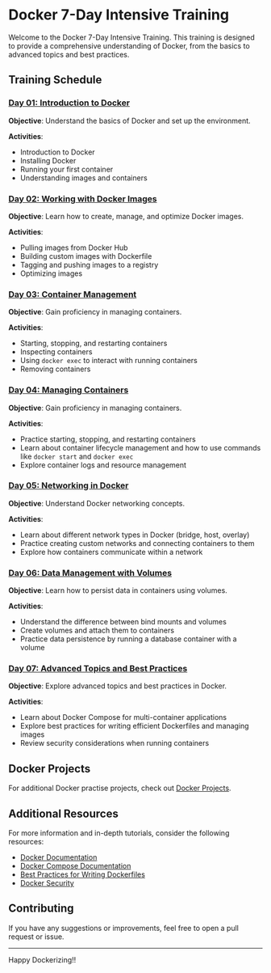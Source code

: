# Docker 7-Day Intensive Training

Welcome to the Docker 7-Day Intensive Training. This training is designed to provide a comprehensive understanding of Docker, from the basics to advanced topics and best practices.

## Training Schedule

### [Day 01: Introduction to Docker](Day01.md)

**Objective**: Understand the basics of Docker and set up the environment.

**Activities**:
- Introduction to Docker
- Installing Docker
- Running your first container
- Understanding images and containers
### [Day 02: Working with Docker Images](Day02.md)

**Objective**: Learn how to create, manage, and optimize Docker images.

**Activities**:
- Pulling images from Docker Hub
- Building custom images with Dockerfile
- Tagging and pushing images to a registry
- Optimizing images

### [Day 03: Container Management](Day03.md)

**Objective**: Gain proficiency in managing containers.

**Activities**:
- Starting, stopping, and restarting containers
- Inspecting containers
- Using `docker exec` to interact with running containers
- Removing containers


### [Day 04: Managing Containers](Day04.md)

**Objective**: Gain proficiency in managing containers.

**Activities**:
- Practice starting, stopping, and restarting containers
- Learn about container lifecycle management and how to use commands like `docker start` and `docker exec`
- Explore container logs and resource management

### [Day 05: Networking in Docker](Day05.md)

**Objective**: Understand Docker networking concepts.

**Activities**:
- Learn about different network types in Docker (bridge, host, overlay)
- Practice creating custom networks and connecting containers to them
- Explore how containers communicate within a network


### [Day 06: Data Management with Volumes](Day06.md)

**Objective**: Learn how to persist data in containers using volumes.

**Activities**:
- Understand the difference between bind mounts and volumes
- Create volumes and attach them to containers
- Practice data persistence by running a database container with a volume

### [Day 07: Advanced Topics and Best Practices](Day07.md)

**Objective**: Explore advanced topics and best practices in Docker.

**Activities**:
- Learn about Docker Compose for multi-container applications
- Explore best practices for writing efficient Dockerfiles and managing images
- Review security considerations when running containers

## Docker Projects

For additional Docker practise projects, check out [Docker Projects](Docker_Projects.md).



## Additional Resources

For more information and in-depth tutorials, consider the following resources:
- [Docker Documentation](https://docs.docker.com/)
- [Docker Compose Documentation](https://docs.docker.com/compose/)
- [Best Practices for Writing Dockerfiles](https://docs.docker.com/develop/develop-images/dockerfile_best-practices/)
- [Docker Security](https://docs.docker.com/engine/security/)


## Contributing

If you have any suggestions or improvements, feel free to open a pull request or issue.

---

Happy Dockerizing!!